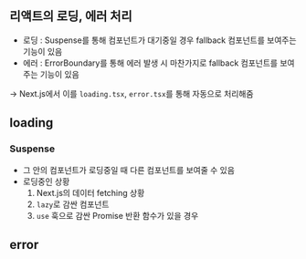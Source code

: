 
## 리액트의 로딩, 에러 처리

- 로딩 : Suspense를 통해 컴포넌트가 대기중일 경우 fallback 컴포넌트를 보여주는 기능이 있음
- 에러 : ErrorBoundary를 통해 에러 발생 시 마찬가지로 fallback 컴포넌트를 보여주는 기능이 있음

-> Next.js에서 이를 `loading.tsx`, `error.tsx`를 통해 자동으로 처리해줌

## loading

### Suspense

- 그 안의 컴포넌트가 로딩중일 때 다른 컴포넌트를 보여줄 수 있음
- 로딩중인 상황
	1. Next.js의 데이터 fetching 상황
	2. `lazy`로 감싼 컴포넌트
	3. `use` 훅으로 감싼 Promise 반환 함수가 있을 경우



## error
